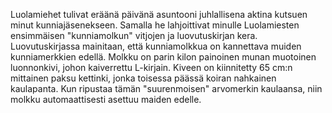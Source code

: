 
Luolamiehet tulivat eräänä päivänä asuntooni juhlallisena aktina kutsuen minut kunniajäsenekseen. 
Samalla he lahjoittivat minulle Luolamiesten ensimmäisen "kunniamolkun" vitjojen ja luovutuskirjan 
kera. Luovutuskirjassa mainitaan, että kunniamolkkua on kannettava muiden kunniamerkkien edellä. 
Molkku on parin kilon painoinen munan muotoinen luonnonkivi, johon kaiverrettu L-kirjain. Kiveen 
on kiinnitetty 65 cm:n mittainen paksu kettinki, jonka toisessa päässä koiran nahkainen kaulapanta. 
Kun ripustaa tämän "suurenmoisen" arvomerkin kaulaansa, niin molkku automaattisesti asettuu maiden 
edelle.